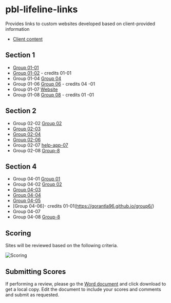 # pbl-lifeline-links

Provides links to custom websites developed based on client-provided information

- [Client content](https://github.com/denisecase/pbl-lifeline)

## Section 1

- [Group 01-01](https://cweltonsmith.github.io/pbl-website/index.html)
- [Group 01-02](https://rethima-reddy.github.io/Help-app/) - credits 01-01
- Group 01-04 [Group 04](https://dakotagrvtt.github.io/pbl-lifeline/)
- Group 01-06 [Group 06](https://jeevanreddymure.github.io/Help/) - credits 04 -01
- Group 01-07 [Website](https://kdibben.github.io/group-7-help-app/)
- Group 01-08 [Group 08](https://jyothsna5268.github.io/group8-help-app/) - credits 01 -01

## Section 2

- Group 02-02 [Group 02](https://aawajjoshi.github.io/pbl-lifeline/)
- [Group 02-03](https://github.com/JacobTaylorNWMSU/HelpAppGroup3)
- [Group 02-04](https://terry-woosley.github.io/help-app/)
- [Group 02-06](https://anil-bomma.github.io/pbl-help-app/)
- Group 02-07 [help-app-07](https://prudhvi15.github.io/help-app-07/)
- Group 02-08 [Group-8](https://suma-gitrep.github.io/help-app/)

## Section 4

- Group 04-01 [Group 01](https://chinmayi98.github.io/help-app/)
- Group 04-02 [Group 02](https://nikithakethireddy1996.github.io/help-app/)
- [Group 04-03](https://prasu93.github.io/help-app/)
- [Group 04-04](https://sravani537520.github.io/Help_app/)
- [Group 04-05](https://chetankudaravalli16.github.io/Help-app-05/)
- [Group 04-06]- credits 01-01(https://gorantla96.github.io/group6/)
- Group 04-07
- Group 04-08 [Group-8](https://sushmita-rudra.github.io/help-app-08/)

## Scoring

Sites will be reviewed based on the following criteria. 

![Scoring](./scoring/ClientSideAppRubric.PNG)

## Submitting Scores

If performing a review, please go the [Word document](./scoring/Client-Side-App-Rubric.docx) and click download to get a local copy. Edit the document to include your scores and comments and submit as requested.

